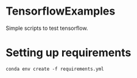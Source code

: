 # TensorflowExamples
Simple scripts to test tensorflow.

# Setting up requirements
`conda env create -f requirements.yml`
